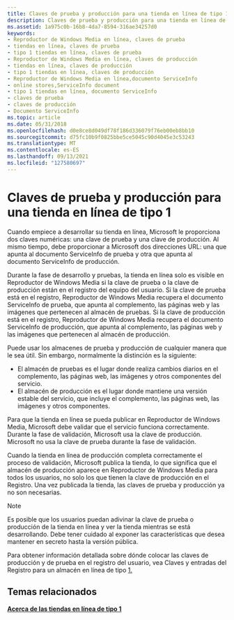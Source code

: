 ```yaml
---
title: Claves de prueba y producción para una tienda en línea de tipo 1
description: Claves de prueba y producción para una tienda en línea de tipo 1
ms.assetid: 1a975c0b-16b8-4da7-8594-316ae34257d0
keywords:
- Reproductor de Windows Media en línea, claves de prueba
- tiendas en línea, claves de prueba
- tipo 1 tiendas en línea, claves de prueba
- Reproductor de Windows Media en línea, claves de producción
- tiendas en línea, claves de producción
- tipo 1 tiendas en línea, claves de producción
- Reproductor de Windows Media en línea,documento ServiceInfo
- online stores,ServiceInfo document
- tipo 1 tiendas en línea, documento ServiceInfo
- claves de prueba
- claves de producción
- Documento ServiceInfo
ms.topic: article
ms.date: 05/31/2018
ms.openlocfilehash: d0e8ce8d049df78f186d336079f76eb00eb8bb10
ms.sourcegitcommit: d75fc10b9f0825bbe5ce5045c90d4045e3c53243
ms.translationtype: MT
ms.contentlocale: es-ES
ms.lasthandoff: 09/13/2021
ms.locfileid: "127580697"
---
```

# <a name="test-and-production-keys-for-a-type-1-online-store"></a>Claves de prueba y producción para una tienda en línea de tipo 1

Cuando empiece a desarrollar su tienda en línea, Microsoft le proporciona dos claves numéricas: una clave de prueba y una clave de producción. Al mismo tiempo, debe proporcionar a Microsoft dos direcciones URL: una que apunta al documento ServiceInfo de prueba y otra que apunta al documento ServiceInfo de producción.

Durante la fase de desarrollo y pruebas, la tienda en línea solo es visible en Reproductor de Windows Media si la clave de prueba o la clave de producción están en el registro del equipo del usuario. Si la clave de prueba está en el registro, Reproductor de Windows Media recupera el documento ServiceInfo de prueba, que apunta al complemento, las páginas web y las imágenes que pertenecen al almacén de pruebas. Si la clave de producción está en el registro, Reproductor de Windows Media recupera el documento ServiceInfo de producción, que apunta al complemento, las páginas web y las imágenes que pertenecen al almacén de producción.

Puede usar los almacenes de prueba y producción de cualquier manera que le sea útil. Sin embargo, normalmente la distinción es la siguiente:

-   El almacén de pruebas es el lugar donde realiza cambios diarios en el complemento, las páginas web, las imágenes y otros componentes del servicio.
-   El almacén de producción es el lugar donde mantiene una versión estable del servicio, que incluye el complemento, las páginas web, las imágenes y otros componentes.

Para que la tienda en línea se pueda publicar en Reproductor de Windows Media, Microsoft debe validar que el servicio funciona correctamente. Durante la fase de validación, Microsoft usa la clave de producción. Microsoft no usa la clave de prueba durante la fase de validación.

Cuando la tienda en línea de producción completa correctamente el proceso de validación, Microsoft publica la tienda, lo que significa que el almacén de producción aparece en Reproductor de Windows Media para todos los usuarios, no solo los que tienen la clave de producción en el Registro. Una vez publicada la tienda, las claves de prueba y producción ya no son necesarias.

> [!Note]  
> Es posible que los usuarios puedan adivinar la clave de prueba o producción de la tienda en línea y ver la tienda mientras se está desarrollando. Debe tener cuidado al exponer las características que desea mantener en secreto hasta la versión pública.

 

Para obtener información detallada sobre dónde colocar las claves de producción y de prueba en el registro del usuario, vea Claves y entradas del Registro para un almacén en línea de tipo [1.](registry-keys-and-entries-for-a-type-1-online-store.md)

## <a name="related-topics"></a>Temas relacionados

<dl> <dt>

[**Acerca de las tiendas en línea de tipo 1**](about-type-1-online-stores.md)
</dt> </dl>

 

 




